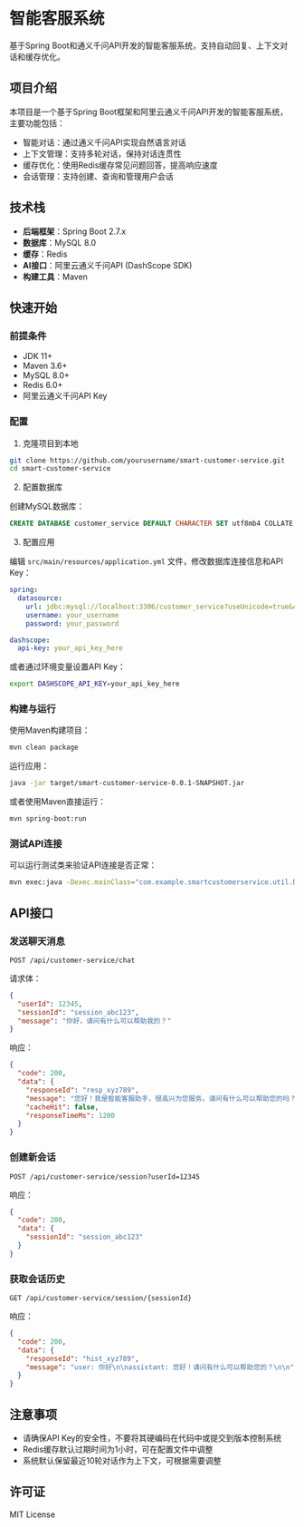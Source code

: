 # 智能客服系统

基于Spring Boot和通义千问API开发的智能客服系统，支持自动回复、上下文对话和缓存优化。

## 项目介绍

本项目是一个基于Spring Boot框架和阿里云通义千问API开发的智能客服系统，主要功能包括：

- 智能对话：通过通义千问API实现自然语言对话
- 上下文管理：支持多轮对话，保持对话连贯性
- 缓存优化：使用Redis缓存常见问题回答，提高响应速度
- 会话管理：支持创建、查询和管理用户会话

## 技术栈

- **后端框架**：Spring Boot 2.7.x
- **数据库**：MySQL 8.0
- **缓存**：Redis
- **AI接口**：阿里云通义千问API (DashScope SDK)
- **构建工具**：Maven

## 快速开始

### 前提条件

- JDK 11+
- Maven 3.6+
- MySQL 8.0+
- Redis 6.0+
- 阿里云通义千问API Key

### 配置

1. 克隆项目到本地

```bash
git clone https://github.com/yourusername/smart-customer-service.git
cd smart-customer-service
```

2. 配置数据库

创建MySQL数据库：

```sql
CREATE DATABASE customer_service DEFAULT CHARACTER SET utf8mb4 COLLATE utf8mb4_unicode_ci;
```

3. 配置应用

编辑 `src/main/resources/application.yml` 文件，修改数据库连接信息和API Key：

```yaml
spring:
  datasource:
    url: jdbc:mysql://localhost:3306/customer_service?useUnicode=true&characterEncoding=utf8&useSSL=false&serverTimezone=GMT%2B8
    username: your_username
    password: your_password

dashscope:
  api-key: your_api_key_here
```

或者通过环境变量设置API Key：

```bash
export DASHSCOPE_API_KEY=your_api_key_here
```

### 构建与运行

使用Maven构建项目：

```bash
mvn clean package
```

运行应用：

```bash
java -jar target/smart-customer-service-0.0.1-SNAPSHOT.jar
```

或者使用Maven直接运行：

```bash
mvn spring-boot:run
```

### 测试API连接

可以运行测试类来验证API连接是否正常：

```bash
mvn exec:java -Dexec.mainClass="com.example.smartcustomerservice.util.DashScopeApiExample"
```

## API接口

### 发送聊天消息

```
POST /api/customer-service/chat
```

请求体：

```json
{
  "userId": 12345,
  "sessionId": "session_abc123",
  "message": "你好，请问有什么可以帮助我的？"
}
```

响应：

```json
{
  "code": 200,
  "data": {
    "responseId": "resp_xyz789",
    "message": "您好！我是智能客服助手，很高兴为您服务。请问有什么可以帮助您的吗？",
    "cacheHit": false,
    "responseTimeMs": 1200
  }
}
```

### 创建新会话

```
POST /api/customer-service/session?userId=12345
```

响应：

```json
{
  "code": 200,
  "data": {
    "sessionId": "session_abc123"
  }
}
```

### 获取会话历史

```
GET /api/customer-service/session/{sessionId}
```

响应：

```json
{
  "code": 200,
  "data": {
    "responseId": "hist_xyz789",
    "message": "user: 你好\n\nassistant: 您好！请问有什么可以帮助您的？\n\n"
  }
}
```

## 注意事项

- 请确保API Key的安全性，不要将其硬编码在代码中或提交到版本控制系统
- Redis缓存默认过期时间为1小时，可在配置文件中调整
- 系统默认保留最近10轮对话作为上下文，可根据需要调整

## 许可证

MIT License 